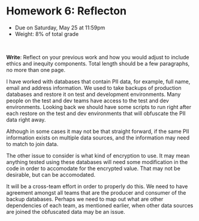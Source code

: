 # Homework 6: Reflecton

- Due on Saturday, May 25 at 11:59pm
- Weight: 8% of total grade

<br>

**Write**: Reflect on your previous work and how you would adjust to include ethics and inequity components. Total length should be a few paragraphs, no more than one page.

I have worked with databases that contain PII data, for example, full name, email and address information.  We used to take backups of production databases and restore it on test and development environments.  Many people on the test and dev teams have access to the test and dev environments.  Looking back we should have some scripts to run right after each restore on the test and dev environments that will obfuscate the PII data right away. 

Although in some cases it may not be that straight forward, if the same PII information exists on multiple data sources, and the information may need to match to join data.  

The other issue to consider is what kind of encryption to use.  It may mean anything tested using these databases will need some modification in the code in order to accomodate for the encrypted value.  That may not be desirable, but can be accomodated.  

It will be a cross-team effort in order to properly do this.  We need to have agreement amongst all teams that are the producer and consumer of the backup databases. Perhaps we need to map out what are other dependencies of each team, as mentioned earlier, when other data sources are joined the obfuscated data may be an issue.   

